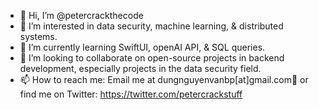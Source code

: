 - 👋 Hi, I’m @petercrackthecode
- 👀 I’m interested in data security, machine learning, & distributed systems.
- 🌱 I’m currently learning SwiftUI, openAI API, & SQL queries.
- 💞️ I’m looking to collaborate on open-source projects in backend development, especially projects in the data security field.
- 📫 How to reach me: Email me at dungnguyenvanbp[at]gmail.com👋 or find me on Twitter: https://twitter.com/petercrackstuff

<!---
petercrackthecode/petercrackthecode is a ✨ special ✨ repository because its `README.md` (this file) appears on your GitHub profile.
You can click the Preview link to take a look at your changes.
--->
